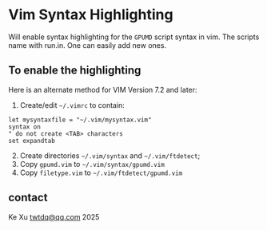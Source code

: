 # Vim Syntax Highlighting

Will enable syntax highlighting for the `GPUMD` script syntax in vim. The scripts name with run.in. One can easily add new ones.

## To enable the highlighting

Here is an alternate method for VIM Version 7.2 and later:

1. Create/edit `~/.vimrc` to contain:
```
let mysyntaxfile = "~/.vim/mysyntax.vim"
syntax on
" do not create <TAB> characters
set expandtab
```
2. Create directories `~/.vim/syntax` and `~/.vim/ftdetect`;
3. Copy `gpumd.vim` to `~/.vim/syntax/gpumd.vim`
4. Copy `filetype.vim` to `~/.vim/ftdetect/gpumd.vim`

## contact

Ke Xu <twtdq@qq.com> 2025
